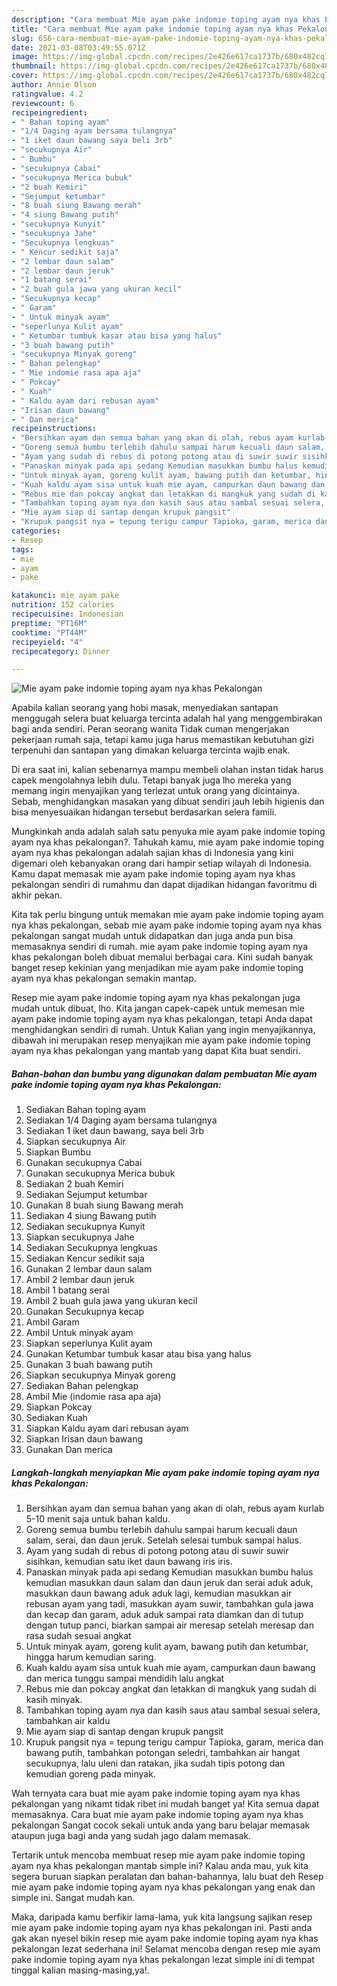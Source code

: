 ```yaml
---
description: "Cara membuat Mie ayam pake indomie toping ayam nya khas Pekalongan yang lezat Untuk Jualan"
title: "Cara membuat Mie ayam pake indomie toping ayam nya khas Pekalongan yang lezat Untuk Jualan"
slug: 656-cara-membuat-mie-ayam-pake-indomie-toping-ayam-nya-khas-pekalongan-yang-lezat-untuk-jualan
date: 2021-03-08T03:49:55.071Z
image: https://img-global.cpcdn.com/recipes/2e426e617ca1737b/680x482cq70/mie-ayam-pake-indomie-toping-ayam-nya-khas-pekalongan-foto-resep-utama.jpg
thumbnail: https://img-global.cpcdn.com/recipes/2e426e617ca1737b/680x482cq70/mie-ayam-pake-indomie-toping-ayam-nya-khas-pekalongan-foto-resep-utama.jpg
cover: https://img-global.cpcdn.com/recipes/2e426e617ca1737b/680x482cq70/mie-ayam-pake-indomie-toping-ayam-nya-khas-pekalongan-foto-resep-utama.jpg
author: Annie Olson
ratingvalue: 4.2
reviewcount: 6
recipeingredient:
- " Bahan toping ayam"
- "1/4 Daging ayam bersama tulangnya"
- "1 iket daun bawang saya beli 3rb"
- "secukupnya Air"
- " Bumbu"
- "secukupnya Cabai"
- "secukupnya Merica bubuk"
- "2 buah Kemiri"
- "Sejumput ketumbar"
- "8 buah siung Bawang merah"
- "4 siung Bawang putih"
- "secukupnya Kunyit"
- "secukupnya Jahe"
- "Secukupnya lengkuas"
- " Kencur sedikit saja"
- "2 lembar daun salam"
- "2 lembar daun jeruk"
- "1 batang serai"
- "2 buah gula jawa yang ukuran kecil"
- "Secukupnya kecap"
- " Garam"
- " Untuk minyak ayam"
- "seperlunya Kulit ayam"
- " Ketumbar tumbuk kasar atau bisa yang halus"
- "3 buah bawang putih"
- "secukupnya Minyak goreng"
- " Bahan pelengkap"
- " Mie indomie rasa apa aja"
- " Pokcay"
- " Kuah"
- " Kaldu ayam dari rebusan ayam"
- "Irisan daun bawang"
- " Dan merica"
recipeinstructions:
- "Bersihkan ayam dan semua bahan yang akan di olah, rebus ayam kurlab 5-10 menit saja untuk bahan kaldu."
- "Goreng semua bumbu terlebih dahulu sampai harum kecuali daun salam, serai, dan daun jeruk. Setelah selesai tumbuk sampai halus."
- "Ayam yang sudah di rebus di potong potong atau di suwir suwir sisihkan, kemudian satu iket daun bawang iris iris."
- "Panaskan minyak pada api sedang Kemudian masukkan bumbu halus kemudian masukkan daun salam dan daun jeruk dan serai aduk aduk, masukkan daun bawang aduk aduk lagi, kemudian masukkan air rebusan ayam yang tadi, masukkan ayam suwir, tambahkan gula jawa dan kecap dan garam, aduk aduk sampai rata diamkan dan di tutup dengan tutup panci, biarkan sampai air meresap setelah meresap dan rasa sudah sesuai angkat"
- "Untuk minyak ayam, goreng kulit ayam, bawang putih dan ketumbar, hingga harum kemudian saring."
- "Kuah kaldu ayam sisa untuk kuah mie ayam, campurkan daun bawang dan merica tunggu sampai mendidih lalu angkat"
- "Rebus mie dan pokcay angkat dan letakkan di mangkuk yang sudah di kasih minyak."
- "Tambahkan toping ayam nya dan kasih saus atau sambal sesuai selera, tambahkan air kaldu"
- "Mie ayam siap di santap dengan krupuk pangsit"
- "Krupuk pangsit nya = tepung terigu campur Tapioka, garam, merica dan bawang putih, tambahkan potongan seledri, tambahkan air hangat secukupnya, lalu uleni dan ratakan, jika sudah tipis potong dan kemudian goreng pada minyak."
categories:
- Resep
tags:
- mie
- ayam
- pake

katakunci: mie ayam pake 
nutrition: 152 calories
recipecuisine: Indonesian
preptime: "PT16M"
cooktime: "PT44M"
recipeyield: "4"
recipecategory: Dinner

---
```



![Mie ayam pake indomie toping ayam nya khas Pekalongan](https://img-global.cpcdn.com/recipes/2e426e617ca1737b/680x482cq70/mie-ayam-pake-indomie-toping-ayam-nya-khas-pekalongan-foto-resep-utama.jpg)

Apabila kalian seorang yang hobi masak, menyediakan santapan menggugah selera buat keluarga tercinta adalah hal yang menggembirakan bagi anda sendiri. Peran seorang  wanita Tidak cuman mengerjakan pekerjaan rumah saja, tetapi kamu juga harus memastikan kebutuhan gizi terpenuhi dan santapan yang dimakan keluarga tercinta wajib enak.

Di era  saat ini, kalian sebenarnya mampu membeli olahan instan tidak harus capek mengolahnya lebih dulu. Tetapi banyak juga lho mereka yang memang ingin menyajikan yang terlezat untuk orang yang dicintainya. Sebab, menghidangkan masakan yang dibuat sendiri jauh lebih higienis dan bisa menyesuaikan hidangan tersebut berdasarkan selera famili. 



Mungkinkah anda adalah salah satu penyuka mie ayam pake indomie toping ayam nya khas pekalongan?. Tahukah kamu, mie ayam pake indomie toping ayam nya khas pekalongan adalah sajian khas di Indonesia yang kini digemari oleh kebanyakan orang dari hampir setiap wilayah di Indonesia. Kamu dapat memasak mie ayam pake indomie toping ayam nya khas pekalongan sendiri di rumahmu dan dapat dijadikan hidangan favoritmu di akhir pekan.

Kita tak perlu bingung untuk memakan mie ayam pake indomie toping ayam nya khas pekalongan, sebab mie ayam pake indomie toping ayam nya khas pekalongan sangat mudah untuk didapatkan dan juga anda pun bisa memasaknya sendiri di rumah. mie ayam pake indomie toping ayam nya khas pekalongan boleh dibuat memalui berbagai cara. Kini sudah banyak banget resep kekinian yang menjadikan mie ayam pake indomie toping ayam nya khas pekalongan semakin mantap.

Resep mie ayam pake indomie toping ayam nya khas pekalongan juga mudah untuk dibuat, lho. Kita jangan capek-capek untuk memesan mie ayam pake indomie toping ayam nya khas pekalongan, tetapi Anda dapat menghidangkan sendiri di rumah. Untuk Kalian yang ingin menyajikannya, dibawah ini merupakan resep menyajikan mie ayam pake indomie toping ayam nya khas pekalongan yang mantab yang dapat Kita buat sendiri.

<!--inarticleads1-->

##### Bahan-bahan dan bumbu yang digunakan dalam pembuatan Mie ayam pake indomie toping ayam nya khas Pekalongan:

1. Sediakan  Bahan toping ayam
1. Sediakan 1/4 Daging ayam bersama tulangnya
1. Sediakan 1 iket daun bawang, saya beli 3rb
1. Siapkan secukupnya Air
1. Siapkan  Bumbu
1. Gunakan secukupnya Cabai
1. Gunakan secukupnya Merica bubuk
1. Sediakan 2 buah Kemiri
1. Sediakan Sejumput ketumbar
1. Gunakan 8 buah siung Bawang merah
1. Sediakan 4 siung Bawang putih
1. Sediakan secukupnya Kunyit
1. Siapkan secukupnya Jahe
1. Sediakan Secukupnya lengkuas
1. Sediakan  Kencur sedikit saja
1. Gunakan 2 lembar daun salam
1. Ambil 2 lembar daun jeruk
1. Ambil 1 batang serai
1. Ambil 2 buah gula jawa yang ukuran kecil
1. Gunakan Secukupnya kecap
1. Ambil  Garam
1. Ambil  Untuk minyak ayam
1. Siapkan seperlunya Kulit ayam
1. Gunakan  Ketumbar tumbuk kasar atau bisa yang halus
1. Gunakan 3 buah bawang putih
1. Siapkan secukupnya Minyak goreng
1. Sediakan  Bahan pelengkap
1. Ambil  Mie (indomie rasa apa aja)
1. Siapkan  Pokcay
1. Sediakan  Kuah
1. Siapkan  Kaldu ayam dari rebusan ayam
1. Siapkan Irisan daun bawang
1. Gunakan  Dan merica




<!--inarticleads2-->

##### Langkah-langkah menyiapkan Mie ayam pake indomie toping ayam nya khas Pekalongan:

1. Bersihkan ayam dan semua bahan yang akan di olah, rebus ayam kurlab 5-10 menit saja untuk bahan kaldu.
1. Goreng semua bumbu terlebih dahulu sampai harum kecuali daun salam, serai, dan daun jeruk. Setelah selesai tumbuk sampai halus.
1. Ayam yang sudah di rebus di potong potong atau di suwir suwir sisihkan, kemudian satu iket daun bawang iris iris.
1. Panaskan minyak pada api sedang Kemudian masukkan bumbu halus kemudian masukkan daun salam dan daun jeruk dan serai aduk aduk, masukkan daun bawang aduk aduk lagi, kemudian masukkan air rebusan ayam yang tadi, masukkan ayam suwir, tambahkan gula jawa dan kecap dan garam, aduk aduk sampai rata diamkan dan di tutup dengan tutup panci, biarkan sampai air meresap setelah meresap dan rasa sudah sesuai angkat
1. Untuk minyak ayam, goreng kulit ayam, bawang putih dan ketumbar, hingga harum kemudian saring.
1. Kuah kaldu ayam sisa untuk kuah mie ayam, campurkan daun bawang dan merica tunggu sampai mendidih lalu angkat
1. Rebus mie dan pokcay angkat dan letakkan di mangkuk yang sudah di kasih minyak.
1. Tambahkan toping ayam nya dan kasih saus atau sambal sesuai selera, tambahkan air kaldu
1. Mie ayam siap di santap dengan krupuk pangsit
1. Krupuk pangsit nya = tepung terigu campur Tapioka, garam, merica dan bawang putih, tambahkan potongan seledri, tambahkan air hangat secukupnya, lalu uleni dan ratakan, jika sudah tipis potong dan kemudian goreng pada minyak.




Wah ternyata cara buat mie ayam pake indomie toping ayam nya khas pekalongan yang nikamt tidak ribet ini mudah banget ya! Kita semua dapat memasaknya. Cara buat mie ayam pake indomie toping ayam nya khas pekalongan Sangat cocok sekali untuk anda yang baru belajar memasak ataupun juga bagi anda yang sudah jago dalam memasak.

Tertarik untuk mencoba membuat resep mie ayam pake indomie toping ayam nya khas pekalongan mantab simple ini? Kalau anda mau, yuk kita segera buruan siapkan peralatan dan bahan-bahannya, lalu buat deh Resep mie ayam pake indomie toping ayam nya khas pekalongan yang enak dan simple ini. Sangat mudah kan. 

Maka, daripada kamu berfikir lama-lama, yuk kita langsung sajikan resep mie ayam pake indomie toping ayam nya khas pekalongan ini. Pasti anda gak akan nyesel bikin resep mie ayam pake indomie toping ayam nya khas pekalongan lezat sederhana ini! Selamat mencoba dengan resep mie ayam pake indomie toping ayam nya khas pekalongan lezat simple ini di tempat tinggal kalian masing-masing,ya!.

